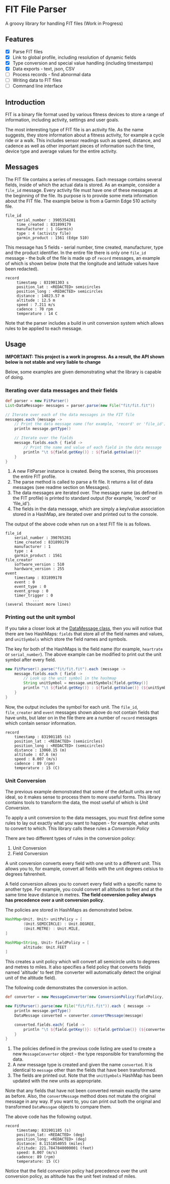 # FIT File Parser

 A groovy library for handling FIT files (Work in Progress)

## Features
- [x] Parse FIT files
- [x] Link to global profile, including resolution of dynamic fields
- [X] Type conversion and special value handling (including timestamps)
- [X] Data exports - text, json, CSV
- [ ] Process records - find abnormal data
- [ ] Writing data to FIT files
- [ ] Command line interface

## Introduction

FIT is a binary file format used by various fitness devices to store a range of information, including activity, settings and user goals. 

The most interesting type of FIT file is an activity file. As the name suggests, they store information about a fitness activity, for example a cycle ride or a walk. This includes sensor readings such as speed, distance, and cadence as well as other important pieces of information such the time, device type and average values for the entire activity.


## Messages

The FIT file contains a series of messages. Each message contains several fields, inside of which the actual data is stored. As an example, consider a `file_id` message. Every activity file must have one of these messages at the beginning of the file. Its purpose is to provide some meta information about the FIT file. The example below is from a Garmin Edge 510 activity file.

    file_id
         serial_number : 3905354281
         time_created : 831899179
         manufacturer : 1 (Garmin)
         type : 4 (activity file)
         garmin_product : 1561 (Edge 510)

This message has 5 fields - serial number, time created, manufacturer, type and the product identifier. In the entire file there is only one `file_id` message - the bulk of the file is made up of `record` messages, an example of which is shown below (note that the longitude and latitude values have been redacted).

    record
         timestamp : 831901303 s
         position_lat : <REDACTED> semicircles
         position_long : <REDACTED> semicircles
         distance : 14023.57 m
         altitude : 12.5 m
         speed : 7.211 m/s
         cadence : 70 rpm
         temperature : 14 C

Note that the parser includes a build in unit conversion system which allows rules to be applied to each message.

## Usage
**IMPORTANT: This project is a work in progress. As a result, the API shown below is not stable and very liable to change**

Below, some examples are given demonstrating what the library is capable of doing.

### Iterating over data messages and their fields

```groovy
def parser = new FitParser()
List<DataMessage> messages = parser.parse(new File("fit/fit.fit"))

// Iterate over each of the data messages in the FIT file
messages.each {message ->
    // Print the data message name (for example, 'record' or 'file_id')
    println message.getType()

    // Iterate over the fields
    message.fields.each { field ->
        // Print the name and value of each field in the data message `message`
        println "\t ${field.getKey()} : ${field.getValue()}"
    }
}
```

1. A new FitParser instance is created. Being the scenes, this processes the entire FIT profile.
2. The parse method is called to parse a fit file. It returns a list of data messages (see readme section on Messages).
3. The data messages are iterated over. The message name (as defined in the FIT profile) is printed to standard output (for example, 'record' or 'file_id').
4. The fields in the data message, which are simply a key/value association stored in a HashMap, are iterated over and printed out to the console.

The output of the above code when run on a test FIT file is as follows.

```text
file_id
	serial_number : 390765281
	time_created : 831899179
	manufacturer : 1
	type : 4
	garmin_product : 1561
file_creator
	software_version : 510
	hardware_version : 255
event
	timestamp : 831899178
	event : 0
	event_type : 0
	event_group : 0
	timer_trigger : 0
            ...
(several thousant more lines)
```


### Printing out the unit symbol

If you take a closer look at the [DataMessage class](https://github.com/BenBanerjeeRichards/FIT-File-Parser/blob/master/src/main/java/com/benbr/parser/DataMessage.groovy), then you will notice that there are two HashMaps: `fields` that store all of the field names and values, and `unitSymbols` which store the field names and symbols.

The key for both of the HashMaps is the field name (for example, `heartrate` or `serial_number`). The above example can be modified to print out the unit symbol after every field.

``` groovy
new FitParser().parse("fit/fit.fit").each {message ->
    message.fields.each { field ->
        // Look up the unit symbol in the hashmap
        String unitSymbol = message.unitSymbols[field.getKey()]
        println "\t ${field.getKey()} : ${field.getValue()} (${unitSymbol})"
    }
}
```

Now, the output includes the symbol for each unit. The `file_id`, `file_creater` and `event` messages shown above do not contain fields that have units, but later on in the file there are a number of `record` messages which contain sensor information.

```text
record
	timestamp : 831901185 (s)
	position_lat : <REDACTED> (semicircles)
	position_long : <REDACTED> (semicircles)
	distance : 13060.15 (m)
	altitude : 67.6 (m)
	speed : 8.007 (m/s)
	cadence : 89 (rpm)
	temperature : 15 (C)
```

### Unit Conversion

The previous example demonstrated that some of the default units are not ideal, so it makes sense to process them to more useful forms. This library contains tools to transform the data, the most useful of which is _Unit Conversion_.

To apply a unit conversion to the data messages, you must first define some rules to lay out exactly what you want to happen - for example, what units to convert to which. This library calls these rules a _Conversion Policy_

There are two different types of rules in the conversion policy:
 
 1. Unit Conversion
 2. Field Conversion
 
A unit conversion converts every field with one unit to a different unit. This allows you to, for example, convert all fields with the unit degrees celsius to degrees fahrenheit.

A field conversion allows you to convert every field with a specific name to another type. For example, you could convert all altitudes to feet and at the same time leave distance in metres. **The field conversion policy always has precedence over a unit conversion policy**.

The policies are stored in HashMaps as demonstrated below.

 ```groovy
 HashMap<Unit, Unit> unitPolicy = [
         (Unit.SEMICIRCLE) : Unit.DEGREE,
         (Unit.METRE) : Unit.MILE,
 ]

 HashMap<String, Unit> fieldPolicy = [
         altitude: Unit.FEET
 ]
 ```

This creates a unit policy which will convert all semicircle units to degrees and metres to miles. It also specifies a field policy that converts fields named 'altitude' to feet (the converter will automatically detect the original unit of the altitude field).

The following code demonstrates the conversion in action.


```groovy
def converter = new MessageConverter(new ConversionPolicy(fieldPolicy, unitPolicy))

new FitParser().parse(new File("fit/fit.fit")).each { message ->
    println message.getType()
    DataMessage converted = converter.convertMessage(message)

    converted.fields.each{ field ->
        println "\t ${field.getKey()}: ${field.getValue()} (${converted.unitSymbols[field.getKey()]})"
    }
}
```

1. The policies defined in the previous code listing are used to create a new `MessageConverter` object - the type responsible for transforming the data.
2. A _new_ message type is created and given the name `converted`. It is identical to `message` other than the fields that have been transformed.
3. The fields are printed out. Note that the `unitSymbols` HashMap has been updated with the new units as appropriate.

Note that any fields that have not been converted remain exactly the same as before. Also, the `convertMessage` method does not mutate the original message in any way. If you want to, you can print out both the original and transformed `DataMessgae` objects to compare them.

The above code has the following output.

```text
record
	 timestamp: 831901185 (s)
	 position_lat: <REDACTED> (deg)
	 position_long: <REDACTED> (deg)
	 distance: 8.1151854055 (miles)
	 altitude: 221.7847840000001 (feet)
	 speed: 8.007 (m/s)
	 cadence: 89 (rpm)
	 temperature: 15 (C)
```

Notice that the field conversion policy had precedence over the unit conversion policy, as altitude has the unit feet instead of miles.

